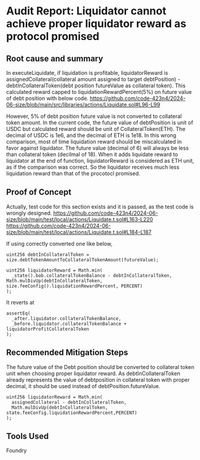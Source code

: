 # Audit Report: Liquidator cannot achieve proper liquidator reward as protocol promised

## Root cause and summary

In executeLiquidate, if liquidation is profitable, liquidatorReward is assignedCollateral(collateral amount assigned to target debtPosition) - debtInCollateralToken(debt position futureValue as collateral token).
This calculated reward capped to liquidationRewardPercent(5%) on future value of debt position with below code.
https://github.com/code-423n4/2024-06-size/blob/main/src/libraries/actions/Liquidate.sol#L96-L99

However, 5% of debt position future value is not converted to collateral token amount.
In the current code, the future value of debtPosition is unit of USDC but calculated reward should be unit of CollateralToken(ETH).
The decimal of USDC is 1e6, and the decimal of ETH is 1e18. In this wrong comparison, most of time liquidation reward should be miscalculated in favor against liquidator.
The future value (decimal of 6) will always be less than collateral token (decilmal of 18).
When it adds liquidate reward to liquidator at the end of function, liquidatorReward is considered as ETH unit, as if the comparison was correct.
So the liquidator receives much less liquidation reward than that of the procotocl promised.

## Proof of Concept

Actually, test code for this section exists and it is passed, as the test code is wrongly designed.
https://github.com/code-423n4/2024-06-size/blob/main/test/local/actions/Liquidate.t.sol#L163-L220
https://github.com/code-423n4/2024-06-size/blob/main/test/local/actions/Liquidate.t.sol#L184-L187

If using correctly converted one like below,

```solidity
uint256 debtInCollateralToken = size.debtTokenAmountToCollateralTokenAmount(futureValue);

uint256 liquidatorReward = Math.min(
  _state().bob.collateralTokenBalance - debtInCollateralToken,
Math.mulDivUp(debtInCollateralToken, size.feeConfig().liquidationRewardPercent, PERCENT)
);
```

It reverts at

```
assertEq(
  _after.liquidator.collateralTokenBalance,
  _before.liquidator.collateralTokenBalance + liquidatorProfitCollateralToken
);
```

## Recommended Mitigation Steps

The future value of the Debt position should be converted to collateral token unit when choosing proper liquidator reward.
As debtInCollateralToken already represents the value of debtposition in collateral token with proper decimal, it should be used instead of debtPosition.futureValue.

```
uint256 liquidatorReward = Math.min(
  assignedCollateral - debtInCollateralToken,
  Math.mulDivUp(debtInCollateralToken, state.feeConfig.liquidationRewardPercent,PERCENT)
);
```

## Tools Used

Foundry
